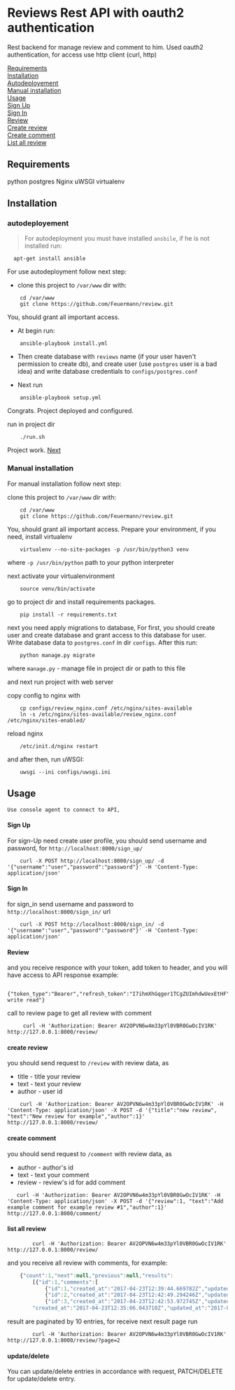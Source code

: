 # Reviews Rest API with oauth2 authentication

Rest backend for manage review and comment to him.
Used oauth2 authentication, for access use http client (curl, http)

[Requirements](#requirements)   <br>
[Installation](#installation)   <br>
[Autodeployement](#autodeployement)<br>
[Manual installation](#manual-installation) <br> 
[Usage](#usage) <br>
[Sign Up](#sign-up)<br>
[Sign In](#sign-in)<br>
[Review](#review)<br>
[Create review](#create-review)<br>
[Create comment](#create-comment)<br>
[List all review](#list-all-review)<br>


## Requirements

python 
postgres 
Nginx
uWSGI
virtualenv

## Installation

### autodeployement
>For autodeployment you must have installed `ansbile`, if he is not installed run:
```shell
  apt-get install ansible
```


For use autodeployment follow next step:

* clone this project to `/var/www` dir with:
```shell
    cd /var/www
    git clone https://github.com/Feuermann/review.git
```
You, should grant all important access. 

* At begin run:
```shell
    ansible-playbook install.yml
```
* Then create database with `reviews` name (if your user haven't permission to create db), and create user (use `postgres` user is a bad idea)
and write database credentials to `configs/postgres.conf`

* Next run
```shell
    ansible-playbook setup.yml
```

Congrats. Project deployed and configured.

run in project dir
~~~shell
    ./run.sh
~~~

Project work. [Next](#usage)


### Manual installation

For manual installation follow next step:

clone this project to `/var/www` dir with:
```shell
    cd /var/www
    git clone https://github.com/Feuermann/review.git
```
You, should grant all important access. 
Prepare your environment, if you need, install virtualenv

```shell
    virtualenv --no-site-packages -p /usr/bin/python3 venv
```

where `-p /usr/bin/python`  path to your python interpreter

next activate your virtualenvironment

```shell
    source venv/bin/activate 
```

go to project dir and install requirements packages.

```shell
    pip install -r requirements.txt
```

next you need apply migrations to database,
For first, you should create user and create database and grant access
 to this database for user. <br>
 Write database data to `postgres.conf` in dir `configs`.
 After this run:

```shell
    python manage.py migrate
```
where `manage.py` - manage file in project dir or path to this file

and next run project with web server
 
copy config to nginx with
 
```shell
    cp configs/review_nginx.conf /etc/nginx/sites-available
    ln -s /etc/nginx/sites-available/review_nginx.conf /etc/nginx/sites-enabled/
``` 

reload nginx

```shell
    /etc/init.d/nginx restart
```

and after then, run uWSGI:

```shell
    uwsgi --ini configs/uwsgi.ini
```
## Usage
    
    Use console agent to connect to API,

#### Sign Up
    
For sign-Up need create user profile, you should send username 
and password, for `http://localhost:8000/sign_up/`

```shell
    curl -X POST http://localhost:8000/sign_up/ -d '{"username":"user","password":"password"}' -H 'Content-Type: application/json'
```

#### Sign In

for sign_in send username and password to `http://localhost:8000/sign_in/` url

```shell
    curl -X POST http://localhost:8000/sign_in/ -d '{"username":"user","password":"password"}' -H 'Content-Type: application/json'
```

#### Review

and you receive responce with your token, add token to header, and you will have access to API
response example:
```shell
    {"token_type":"Bearer","refresh_token":"I7ihmXhGqger1TCgZUImhdwUexEtHF","expires_in":36000,"access_token":"AV2OPVN6w4m33pYl0VBR0GwOcIV1RK","scope":"groups write read"}
```

call to review page to get all review with comment

```
     curl -H 'Authorization: Bearer AV2OPVN6w4m33pYl0VBR0GwOcIV1RK' http://127.0.0.1:8000/review/
```

#### create review
you should send request to `/review` with review data, as 
 * title - title your review
 * text - text your review
 * author - user id
 
```
    curl -H 'Authorization: Bearer AV2OPVN6w4m33pYl0VBR0GwOcIV1RK' -H 'Content-Type: application/json' -X POST -d '{"title":"new review", "text":"New review for example","author":1}'  http://127.0.0.1:8000/review/

```

#### create comment
you should send request to `/comment` with review data, as 
 * author - author's id
 * text - text your comment
 * review - review's id for add comment
 
 ```
    curl -H 'Authorization: Bearer AV2OPVN6w4m33pYl0VBR0GwOcIV1RK' -H 'Content-Type: application/json' -X POST -d '{"review":1, "text":"Add example comment for example review #1","author":1}'  http://127.0.0.1:8000/comment/
 ```
 
 #### list all review
 
 ```
         curl -H 'Authorization: Bearer AV2OPVN6w4m33pYl0VBR0GwOcIV1RK' http://127.0.0.1:8000/review/
 ```
 
 and you receive all review with comments, for example:
  
```javascript
    {"count":1,"next":null,"previous":null,"results":
        [{"id":1,"comments":[
            {"id":1,"created_at":"2017-04-23T12:39:44.669782Z","updated_at":"2017-04-23T12:39:44.669839Z","text":"Add example comment for example review #1","author":1,"review":1},
            {"id":2,"created_at":"2017-04-23T12:42:49.294246Z","updated_at":"2017-04-23T12:42:49.294296Z","text":"Add example comment for example review #2","author":1,"review":1},
            {"id":3,"created_at":"2017-04-23T12:42:53.972745Z","updated_at":"2017-04-23T12:42:53.972794Z","text":"Add example comment for example review #3","author":1,"review":1}],
        "created_at":"2017-04-23T12:35:06.043710Z","updated_at":"2017-04-23T12:35:06.043759Z","title":"new review","text":"New review for example","author":1}]}
```

result are paginated by 10 entries, for receive next result page run

 ```
         curl -H 'Authorization: Bearer AV2OPVN6w4m33pYl0VBR0GwOcIV1RK' http://127.0.0.1:8000/review/?page=2
 ```
 
#### update/delete

You can update/delete entries in accordance with request,
PATCH/DELETE for update/delete entry.

